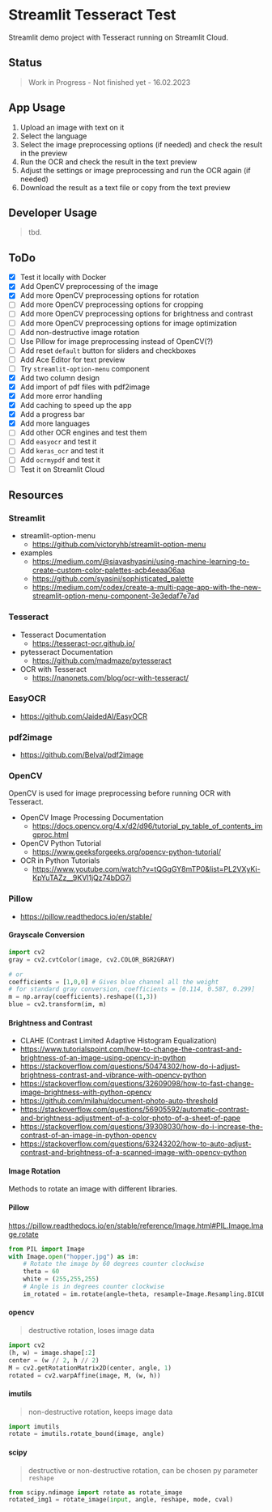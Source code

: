 # Streamlit Tesseract Test

Streamlit demo project with Tesseract running on Streamlit Cloud.

## Status

> Work in Progress - Not finished yet - 16.02.2023

## App Usage

1. Upload an image with text on it
2. Select the language
3. Select the image preprocessing options (if needed) and check the result in the preview
4. Run the OCR and check the result in the text preview
5. Adjust the settings or image preprocessing and run the OCR again (if needed)
6. Download the result as a text file or copy from the text preview

## Developer Usage

> tbd.

## ToDo

- [x] Test it locally with Docker
- [x] Add OpenCV preprocessing of the image
- [x] Add more OpenCV preprocessing options for rotation
- [ ] Add more OpenCV preprocessing options for cropping
- [ ] Add more OpenCV preprocessing options for brightness and contrast
- [ ] Add more OpenCV preprocessing options for image optimization
- [ ] Add non-destructive image rotation
- [ ] Use Pillow for image preprocessing instead of OpenCV(?)
- [ ] Add reset `default` button for sliders and checkboxes
- [ ] Add Ace Editor for text preview
- [ ] Try `streamlit-option-menu` component
- [x] Add two column design
- [x] Add import of pdf files with pdf2image
- [x] Add more error handling
- [x] Add caching to speed up the app
- [x] Add a progress bar
- [x] Add more languages
- [ ] Add other OCR engines and test them
- [ ] Add `easyocr` and test it
- [ ] Add `keras_ocr` and test it
- [ ] Add `ocrmypdf` and test it
- [ ] Test it on Streamlit Cloud

## Resources

### Streamlit

- streamlit-option-menu
  - <https://github.com/victoryhb/streamlit-option-menu>
- examples
  - <https://medium.com/@siavashyasini/using-machine-learning-to-create-custom-color-palettes-acb4eeaa06aa>
  - <https://github.com/syasini/sophisticated_palette>
  - <https://medium.com/codex/create-a-multi-page-app-with-the-new-streamlit-option-menu-component-3e3edaf7e7ad>

### Tesseract

- Tesseract Documentation
  - <https://tesseract-ocr.github.io/>
- pytesseract Documentation
  - <https://github.com/madmaze/pytesseract>
- OCR with Tesseract
  - <https://nanonets.com/blog/ocr-with-tesseract/>

### EasyOCR

- <https://github.com/JaidedAI/EasyOCR>

### pdf2image

- <https://github.com/Belval/pdf2image>

### OpenCV

OpenCV is used for image preprocessing before running OCR with Tesseract.

- OpenCV Image Processing Documentation
  - <https://docs.opencv.org/4.x/d2/d96/tutorial_py_table_of_contents_imgproc.html>
- OpenCV Python Tutorial
  - <https://www.geeksforgeeks.org/opencv-python-tutorial/>
- OCR in Python Tutorials
  - <https://www.youtube.com/watch?v=tQGgGY8mTP0&list=PL2VXyKi-KpYuTAZz__9KVl1jQz74bDG7i>

### Pillow

- <https://pillow.readthedocs.io/en/stable/>

#### Grayscale Conversion

```python
import cv2
gray = cv2.cvtColor(image, cv2.COLOR_BGR2GRAY)

# or
coefficients = [1,0,0] # Gives blue channel all the weight
# for standard gray conversion, coefficients = [0.114, 0.587, 0.299]
m = np.array(coefficients).reshape((1,3))
blue = cv2.transform(im, m)
```

#### Brightness and Contrast

- CLAHE (Contrast Limited Adaptive Histogram Equalization)
- <https://www.tutorialspoint.com/how-to-change-the-contrast-and-brightness-of-an-image-using-opencv-in-python>
- <https://stackoverflow.com/questions/50474302/how-do-i-adjust-brightness-contrast-and-vibrance-with-opencv-python>
- <https://stackoverflow.com/questions/32609098/how-to-fast-change-image-brightness-with-python-opencv>
- <https://github.com/milahu/document-photo-auto-threshold>
- <https://stackoverflow.com/questions/56905592/automatic-contrast-and-brightness-adjustment-of-a-color-photo-of-a-sheet-of-pape>
- <https://stackoverflow.com/questions/39308030/how-do-i-increase-the-contrast-of-an-image-in-python-opencv>
- <https://stackoverflow.com/questions/63243202/how-to-auto-adjust-contrast-and-brightness-of-a-scanned-image-with-opencv-python>

#### Image Rotation

Methods to rotate an image with different libraries.

#### Pillow

<https://pillow.readthedocs.io/en/stable/reference/Image.html#PIL.Image.Image.rotate>

```python
from PIL import Image
with Image.open("hopper.jpg") as im:
    # Rotate the image by 60 degrees counter clockwise
    theta = 60
    white = (255,255,255)
    # Angle is in degrees counter clockwise
    im_rotated = im.rotate(angle=theta, resample=Image.Resampling.BICUBIC, expand=1, fillcolor=white)
```

#### opencv

> destructive rotation, loses image data

```python
import cv2
(h, w) = image.shape[:2]
center = (w // 2, h // 2)
M = cv2.getRotationMatrix2D(center, angle, 1)
rotated = cv2.warpAffine(image, M, (w, h))
```

#### imutils

> non-destructive rotation, keeps image data

```python
import imutils
rotate = imutils.rotate_bound(image, angle)
```

#### scipy

> destructive or non-destructive rotation, can be chosen py parameter `reshape`

```python
from scipy.ndimage import rotate as rotate_image
rotated_img1 = rotate_image(input, angle, reshape, mode, cval)
```
